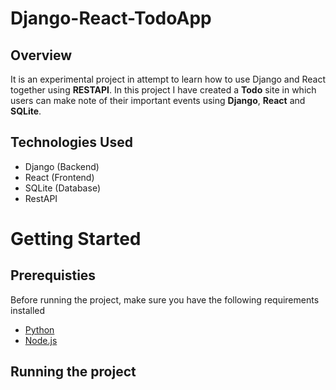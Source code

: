 # Django-React-TodoApp
## Overview
  It is an experimental project in attempt to learn how to use Django and React together using **RESTAPI**. In this project I have created a **Todo** site in which users can make note of their important events using **Django**, **React** and **SQLite**.

## Technologies Used
  * Django (Backend)
  * React (Frontend)
  * SQLite (Database)
  * RestAPI

# Getting Started 
## Prerequisties
  Before running the project, make sure you have the following requirements installed
* [Python](https://www.python.org/downloads/)
* [Node.js](https://nodejs.org/en/download)

## Running the project
